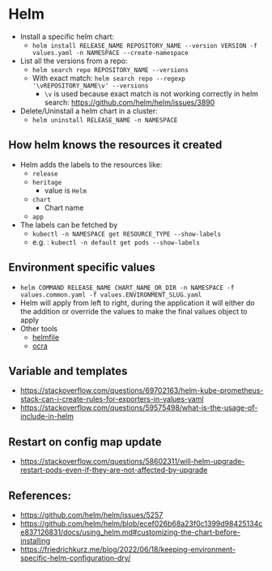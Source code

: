 # Helm

- Install a specific helm chart:
  - `helm install RELEASE_NAME REPOSITORY_NAME --version VERSION -f values.yaml -n NAMESPACE --create-namespace`
- List all the versions from a repo: 
  - `helm search repo REPOSITORY_NAME --versions`
  - With exact match: `helm search repo --regexp '\vREPOSITORY_NAME\v' --versions`
    - `\v` is used because exact match is not working correctly in helm search: https://github.com/helm/helm/issues/3890
- Delete/Uninstall a helm chart in a cluster:
  - `helm uninstall RELEASE_NAME -n NAMESPACE`


## How helm knows the resources it created
- Helm adds the labels to the resources like:
  - `release`
  - `heritage`
    - value is `Helm`
  - `chart`
    - Chart name
  - `app`
- The labels can be fetched by
  - `kubectl -n NAMESPACE get RESOURCE_TYPE --show-labels`
  - e.g. : `kubectl -n default get pods --show-labels`


## Environment specific values

- `helm COMMAND RELEASE_NAME CHART_NAME_OR_DIR -n NAMESPACE -f values.common.yaml -f values.ENVIRONMENT_SLUG.yaml`
- Helm will apply from left to right, during the application it will either do the addition or override the values to make the final values object to apply
- Other tools
  - [helmfile](https://github.com/helmfile/helmfile)
  - [ocra](https://github.com/nuvo/orca)

## Variable and templates

- https://stackoverflow.com/questions/69702163/helm-kube-prometheus-stack-can-i-create-rules-for-exporters-in-values-yaml
- https://stackoverflow.com/questions/59575498/what-is-the-usage-of-include-in-helm

## Restart on config map update

- https://stackoverflow.com/questions/58602311/will-helm-upgrade-restart-pods-even-if-they-are-not-affected-by-upgrade

## References:

- https://github.com/helm/helm/issues/5257
- https://github.com/helm/helm/blob/ecef026b68a23f0c1399d98425134ce837126831/docs/using_helm.md#customizing-the-chart-before-installing
- https://friedrichkurz.me/blog/2022/06/18/keeping-environment-specific-helm-configuration-dry/